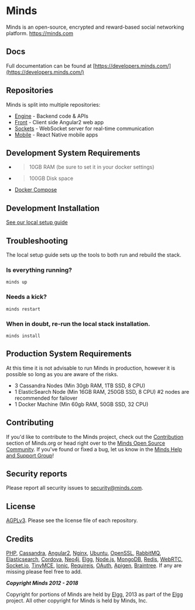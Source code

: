 Minds
=====
Minds is an open-source, encrypted and reward-based social networking platform. https://minds.com

## Docs
Full documentation can be found at [https://developers.minds.com/](https://developers.minds.com/)

## Repositories

Minds is split into multiple repositories:

- [Engine](https://gitlab.com/minds/engine) - Backend code & APIs
- [Front](https://gitlab.com/minds/front) - Client side Angular2 web app
- [Sockets](https://gitlab.com/minds/sockets) - WebSocket server for real-time communication
- [Mobile](https://gitlab.com/minds/mobile-native) - React Native mobile apps


## Development System Requirements

- > 10GB RAM (be sure to set it in your docker settings)
- > 100GB Disk space
- [Docker Compose](https://docs.docker.com/compose/)

## Development Installation

[See our local setup guide](local/README.md)

## Troubleshooting

The local setup guide sets up the tools to both run and rebuild the stack.

### Is everything running?
```minds up```

### Needs a kick?
```minds restart```

### When in doubt, re-run the local stack installation. 
```minds install```

## Production System Requirements

At this time it is not advisable to run Minds in production, however it is possible so long as you are aware of the risks.

- 3 Cassandra Nodes (Min 30gb RAM, 1TB SSD, 8 CPU)
- 1 ElasticSearch Node (Min 16GB RAM, 250GB SSD, 8 CPU) #2 nodes are recommended for failover
- 1 Docker Machine (Min 60gb RAM, 50GB SSD, 32 CPU)


## Contributing
If you'd like to contribute to the Minds project, check out the [Contribution](https://www.minds.org/docs/contributing.html) section of Minds.org or head right over to the [Minds Open Source Community](https://www.minds.com/groups/profile/365903183068794880).  If you've found or fixed a bug, let us know in the [Minds Help and Support Group](https://www.minds.com/groups/profile/100000000000000681/activity)!

## Security reports
Please report all security issues to [security@minds.com](mailto:security@minds.com).

## License
[AGPLv3](https://www.minds.org/docs/license.html). Please see the license file of each repository.

## Credits
[PHP](https://php.net), [Cassandra](http://cassandra.apache.org/), [Angular2](http://angular.io), [Nginx](https://nginx.com), [Ubuntu](https://ubuntu.com), [OpenSSL](https://www.openssl.org/), [RabbitMQ](https://www.rabbitmq.com/), [Elasticsearch](https://www.elastic.co/), [Cordova](https://cordova.apache.org/), [Neo4j](https://neo4j.com/), [Elgg](http://elgg.org), [Node.js](https://nodejs.org/en/), [MongoDB](https://www.mongodb.com/), [Redis](http://redis.io/), [WebRTC](https://webrtc.org/), [Socket.io](http://socket.io/), [TinyMCE](https://www.tinymce.com/), [Ionic](http://ionicframework.com/), [Requirejs](http://requirejs.org/), [OAuth](http://oauth.net/2/), [Apigen](http://www.apigen.org/), [Braintree](https://www.braintreepayments.com/). If any are missing please feel free to add.

___Copyright Minds 2012 - 2018___

Copyright for portions of Minds are held by [Elgg](http://elgg.org), 2013 as part of the [Elgg](http://elgg.org) project. All other copyright for Minds is held by Minds, Inc.
